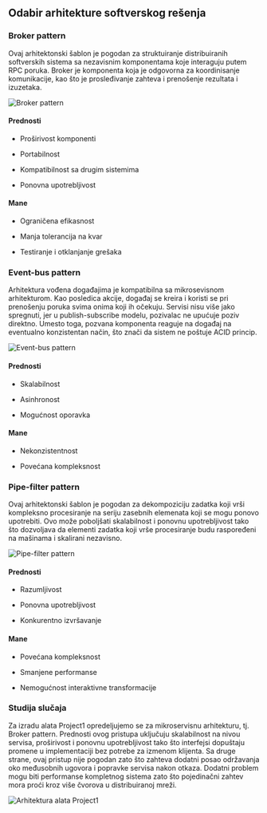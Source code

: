 ## Odabir arhitekture softverskog rešenja

### Broker pattern

Ovaj arhitektonski šablon je pogodan za struktuiranje distribuiranih softverskih sistema sa nezavisnim komponentama koje interaguju putem RPC poruka. Broker je komponenta koja je odgovorna za koordinisanje komunikacije, kao što je prosleđivanje zahteva i prenošenje rezultata i izuzetaka.

![Broker pattern](https://miro.medium.com/max/875/1*1qRQZjLRAd0yY_T9p2OgBw.png)

#### Prednosti

* Proširivost komponenti

* Portabilnost

* Kompatibilnost sa drugim sistemima

* Ponovna upotrebljivost

#### Mane

* Ograničena efikasnost

* Manja tolerancija na kvar

* Testiranje i otklanjanje grešaka


### Event-bus pattern

Arhitektura vođena događajima je kompatibilna sa mikrosevisnom arhitekturom. Kao posledica akcije, događaj se kreira i koristi se pri prenošenju poruka svima onima koji ih očekuju. Servisi nisu više jako spregnuti, jer u publish-subscribe modelu, pozivalac ne upućuje poziv direktno. Umesto toga, pozvana komponenta reaguje na događaj na eventualno konzistentan način, što znači da sistem ne poštuje ACID princip.

![Event-bus pattern](https://miro.medium.com/max/790/1*DOZ4nVR9zkJm-EnXT3KOGQ.png)

#### Prednosti

* Skalabilnost

* Asinhronost

* Mogućnost oporavka

#### Mane

* Nekonzistentnost

* Povećana kompleksnost

### Pipe-filter pattern

Ovaj arhitektonski šablon je pogodan za dekompoziciju zadatka koji vrši kompleksno procesiranje na seriju zasebnih elemenata koji se mogu ponovo upotrebiti. Ovo može poboljšati skalabilnost i ponovnu upotrebljivost tako što dozvoljava da elementi zadatka koji vrše procesiranje budu raspoređeni na mašinama i skalirani nezavisno.

![Pipe-filter pattern](https://miro.medium.com/max/875/1*qikehZcDhhl_wWsqeI_nvg.png)

#### Prednosti

* Razumljivost

* Ponovna upotrebljivost

* Konkurentno izvršavanje

#### Mane

* Povećana kompleksnost

* Smanjene performanse

* Nemogućnost interaktivne transformacije

### Studija slučaja

Za izradu alata Project1 opredeljujemo se za mikroservisnu arhitekturu, tj. Broker pattern. Prednosti ovog pristupa uključuju skalabilnost na nivou servisa, proširivost i ponovnu upotrebljivost tako što interfejsi dopuštaju promene u implementaciji bez potrebe za izmenom klijenta. Sa druge strane, ovaj pristup nije pogodan zato što zahteva dodatni posao održavanja oko međusobnih ugovora i popravke servisa nakon otkaza. Dodatni problem mogu biti performanse kompletnog sistema zato što pojedinačni zahtev mora proći kroz više čvorova u distribuiranoj mreži.

![Arhitektura alata Project1](https://github.com/racunarski-fakultet/si2021-si-group-deepsea/blob/main/arch.png)
